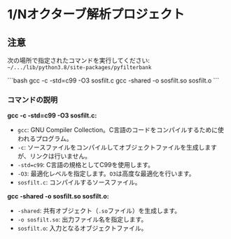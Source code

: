 # 1/Nオクターブ解析プロジェクト

## 注意
次の場所で指定されたコマンドを実行してください: `~/.../lib/python3.8/site-packages/pyfilterbank`

\```bash
gcc -c -std=c99 -O3 sosfilt.c
gcc -shared -o sosfilt.so sosfilt.o
\```

### コマンドの説明

**gcc -c -std=c99 -O3 sosfilt.c:**
- `gcc`: GNU Compiler Collection。C言語のコードをコンパイルするために使われるプログラム。
- `-c`: ソースファイルをコンパイルしてオブジェクトファイルを生成しますが、リンクは行いません。
- `-std=c99`: C言語の規格としてC99を使用します。
- `-O3`: 最適化レベルを指定します。`O3`は高度な最適化を行います。
- `sosfilt.c`: コンパイルするソースファイル。

**gcc -shared -o sosfilt.so sosfilt.o:**
- `-shared`: 共有オブジェクト（`.so`ファイル）を生成します。
- `-o sosfilt.so`: 出力ファイル名を指定します。
- `sosfilt.o`: 入力となるオブジェクトファイル。
